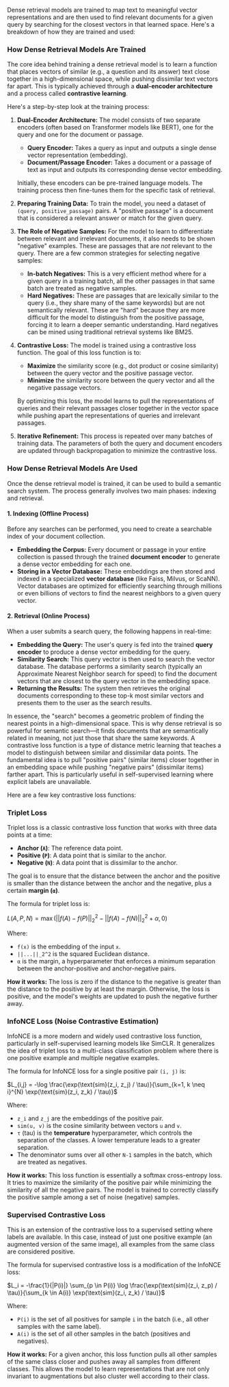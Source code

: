 Dense retrieval models are trained to map text to meaningful vector representations and are then used to find relevant documents for a given query by searching for the closest vectors in that learned space. Here's a breakdown of how they are trained and used:

### How Dense Retrieval Models Are Trained

The core idea behind training a dense retrieval model is to learn a function that places vectors of similar (e.g., a question and its answer) text close together in a high-dimensional space, while pushing dissimilar text vectors far apart. This is typically achieved through a **dual-encoder architecture** and a process called **contrastive learning**.

Here's a step-by-step look at the training process:

1.  **Dual-Encoder Architecture:** The model consists of two separate encoders (often based on Transformer models like BERT), one for the query and one for the document or passage.
    * **Query Encoder:** Takes a query as input and outputs a single dense vector representation (embedding).
    * **Document/Passage Encoder:** Takes a document or a passage of text as input and outputs its corresponding dense vector embedding.

    Initially, these encoders can be pre-trained language models. The training process then fine-tunes them for the specific task of retrieval.

2.  **Preparing Training Data:** To train the model, you need a dataset of `(query, positive_passage)` pairs. A "positive passage" is a document that is considered a relevant answer or match for the given query.

3.  **The Role of Negative Samples:** For the model to learn to differentiate between relevant and irrelevant documents, it also needs to be shown "negative" examples. These are passages that are *not* relevant to the query. There are a few common strategies for selecting negative samples:
    * **In-batch Negatives:** This is a very efficient method where for a given query in a training batch, all the other passages in that same batch are treated as negative samples.
    * **Hard Negatives:** These are passages that are lexically similar to the query (i.e., they share many of the same keywords) but are not semantically relevant. These are "hard" because they are more difficult for the model to distinguish from the positive passage, forcing it to learn a deeper semantic understanding. Hard negatives can be mined using traditional retrieval systems like BM25.

4.  **Contrastive Loss:** The model is trained using a contrastive loss function. The goal of this loss function is to:
    * **Maximize** the similarity score (e.g., dot product or cosine similarity) between the query vector and the positive passage vector.
    * **Minimize** the similarity score between the query vector and all the negative passage vectors.

    By optimizing this loss, the model learns to pull the representations of queries and their relevant passages closer together in the vector space while pushing apart the representations of queries and irrelevant passages.

5.  **Iterative Refinement:** This process is repeated over many batches of training data. The parameters of both the query and document encoders are updated through backpropagation to minimize the contrastive loss.

### How Dense Retrieval Models Are Used

Once the dense retrieval model is trained, it can be used to build a semantic search system. The process generally involves two main phases: indexing and retrieval.

#### 1. Indexing (Offline Process)

Before any searches can be performed, you need to create a searchable index of your document collection.

* **Embedding the Corpus:** Every document or passage in your entire collection is passed through the trained **document encoder** to generate a dense vector embedding for each one.
* **Storing in a Vector Database:** These embeddings are then stored and indexed in a specialized **vector database** (like Faiss, Milvus, or ScaNN). Vector databases are optimized for efficiently searching through millions or even billions of vectors to find the nearest neighbors to a given query vector.



#### 2. Retrieval (Online Process)

When a user submits a search query, the following happens in real-time:

* **Embedding the Query:** The user's query is fed into the trained **query encoder** to produce a dense vector embedding for the query.
* **Similarity Search:** This query vector is then used to search the vector database. The database performs a similarity search (typically an Approximate Nearest Neighbor search for speed) to find the document vectors that are closest to the query vector in the embedding space.
* **Returning the Results:** The system then retrieves the original documents corresponding to these top-k most similar vectors and presents them to the user as the search results.

In essence, the "search" becomes a geometric problem of finding the nearest points in a high-dimensional space. This is why dense retrieval is so powerful for semantic search—it finds documents that are semantically related in meaning, not just those that share the same keywords.
A contrastive loss function is a type of distance metric learning that teaches a model to distinguish between similar and dissimilar data points. The fundamental idea is to pull "positive pairs" (similar items) closer together in an embedding space while pushing "negative pairs" (dissimilar items) farther apart. This is particularly useful in self-supervised learning where explicit labels are unavailable.

Here are a few key contrastive loss functions:

### Triplet Loss

Triplet loss is a classic contrastive loss function that works with three data points at a time:

* **Anchor (`A`)**: The reference data point.
* **Positive (`P`)**: A data point that is similar to the anchor.
* **Negative (`N`)**: A data point that is dissimilar to the anchor.

The goal is to ensure that the distance between the anchor and the positive is smaller than the distance between the anchor and the negative, plus a certain **margin (`α`)**.

The formula for triplet loss is:

$L(A, P, N) = \max(||f(A) - f(P)||_2^2 - ||f(A) - f(N)||_2^2 + \alpha, 0)$

Where:
* `f(x)` is the embedding of the input `x`.
* `||...||_2^2` is the squared Euclidean distance.
* `α` is the margin, a hyperparameter that enforces a minimum separation between the anchor-positive and anchor-negative pairs.

**How it works:** The loss is zero if the distance to the negative is greater than the distance to the positive by at least the margin. Otherwise, the loss is positive, and the model's weights are updated to push the negative further away.

### InfoNCE Loss (Noise Contrastive Estimation)

InfoNCE is a more modern and widely used contrastive loss function, particularly in self-supervised learning models like SimCLR. It generalizes the idea of triplet loss to a multi-class classification problem where there is one positive example and multiple negative examples.

The formula for InfoNCE loss for a single positive pair `(i, j)` is:

$L_{i,j} = -\log \frac{\exp(\text{sim}(z_i, z_j) / \tau)}{\sum_{k=1, k \neq i}^{N} \exp(\text{sim}(z_i, z_k) / \tau)}$

Where:
* `z_i` and `z_j` are the embeddings of the positive pair.
* `sim(u, v)` is the cosine similarity between vectors `u` and `v`.
* `τ` (tau) is the **temperature** hyperparameter, which controls the separation of the classes. A lower temperature leads to a greater separation.
* The denominator sums over all other `N-1` samples in the batch, which are treated as negatives.

**How it works:** This loss function is essentially a softmax cross-entropy loss. It tries to maximize the similarity of the positive pair while minimizing the similarity of all the negative pairs. The model is trained to correctly classify the positive sample among a set of noise (negative) samples.

### Supervised Contrastive Loss

This is an extension of the contrastive loss to a supervised setting where labels are available. In this case, instead of just one positive example (an augmented version of the same image), all examples from the same class are considered positive.

The formula for supervised contrastive loss is a modification of the InfoNCE loss:

$L_i = -\frac{1}{|P(i)|} \sum_{p \in P(i)} \log \frac{\exp(\text{sim}(z_i, z_p) / \tau)}{\sum_{k \in A(i)} \exp(\text{sim}(z_i, z_k) / \tau)}$

Where:
* `P(i)` is the set of all positives for sample `i` in the batch (i.e., all other samples with the same label).
* `A(i)` is the set of all other samples in the batch (positives and negatives).

**How it works:** For a given anchor, this loss function pulls all other samples of the same class closer and pushes away all samples from different classes. This allows the model to learn representations that are not only invariant to augmentations but also cluster well according to their class.
